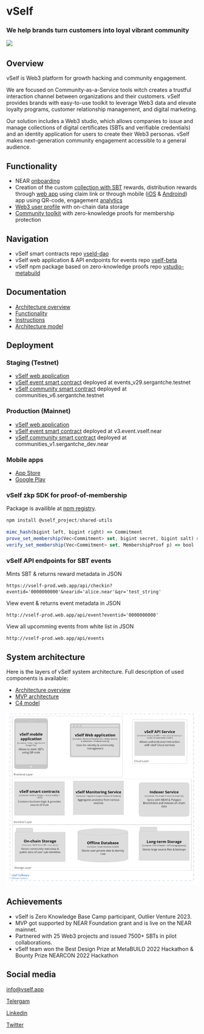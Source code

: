 # vSelf 
### We help brands turn customers into loyal vibrant community

![](https://testnet.vself.app/vself.jpg)

## Overview
vSelf is Web3 platform for growth hacking and community engagement.

We are focused on Community-as-a-Service tools witch creates a trustful interaction channel between organizations and their customers. vSelf provides brands with easy-to-use toolkit to leverage Web3 data and elevate loyalty programs, customer relationship management, and digital marketing. 

Our solution includes a Web3 studio, which allows companies to issue and manage collections of digital certificates (SBTs and verifiable credentials) and an identity application for users to create their Web3 personas. vSelf makes next-generation community engagement accessible to a general audience. 

## Functionality

- NEAR [onboarding](https://vself-prod.web.app/onboard)  
- Creation of the custom [collection with SBT](https://vself-prod.web.app/add) rewards, distribution rewards through [web app](https://vself-prod.web.app/dashboard) using claim link or through mobile ([iOS](https://apps.apple.com/us/app/vself/id1631569446) & [Androind](https://play.google.com/store/apps/details?id=com.VSelf.vselfapp&gl=US))
app using QR-code, engagement [analytics](https://vself-prod.web.app/dashboard)
- [Web3 user profile](https://vself-prod.web.app/vranda) with on-chain data storage
- [Community toolkit](https://vself-prod.web.app/vstudio) with zero-knowledge proofs for membership protection


## Navigation

- vSelf smart contracts repo [vseld-dao](https://github.com/vself-project/vself-dao)
- vSelf web application & API endpoints for events repo [vself-beta](https://github.com/vself-project/vself-beta)
- vSelf npm package based on zero-knowledge proofs repo [vstudio-metabuild](https://github.com/vself-project/vstudio-metabuild)

## Documentation
- [Architecture overview](https://vself-project.gitbook.io/vself-project-documentation/v/technical-overview/architecture)
- [Functionality](https://vself-project.gitbook.io/vself-project-documentation/)
- [Instructions](https://vself-project.gitbook.io/vself-project-documentation/v/instructions/)
- [Architecture model](https://github.com/vself-project/docs)

## Deployment 

### Staging (Testnet)

- [vSelf web application](https://testnet.vself.app)
- [vSelf event smart contract](https://explorer.testnet.near.org/accounts/events_v22.sergantche.testnet) deployed at events_v29.sergantche.testnet
- [vSelf community smart contract](https://explorer.testnet.near.org/accounts/communities_v6.sergantche.testnet) deployed at communities_v6.sergantche.testnet

### Production (Mainnet)

- [vSelf web application](https://vself.app)
- [vSelf event smart contract](https://explorer.near.org/accounts/v3.event.vself.near) deployed at v3.event.vself.near
- [vSelf community smart contract](https://explorer.near.org/accounts/communities_v1.sergantche_dev.near) deployed at communities_v1.sergantche_dev.near

### Mobile apps
- [App Store](https://apps.apple.com/us/app/vself/id1631569446)
- [Google Play](https://play.google.com/store/apps/details?id=com.VSelf.vselfapp&gl=US)

### vSelf zkp SDK for proof-of-membership
Package is availible at [npm registry](https://www.npmjs.com/package/@vself_project/shared-utils).

```js
npm install @vself_project/shared-utils
```

```js
mimc_hash(bigint left, bigint right) => Commitment
prove_set_membership(Vec<Commitment> set, bigint secret, bigint salt) => MembershipProof
verify_set_membership(Vec<Commitment> set, MembershipProof p) => bool
```
### vSelf API endpoints for SBT events

Mints SBT & returns reward metadata in JSON
```
https://vself-prod.web.app/api/checkin?eventid='0000000000'&nearid='alice.near'&qr='test_string'
```
View event & returns event metadata in JSON
```
http://vself-prod.web.app/api/event?eventid='0000000000'
```
View all upcomming events from white list in JSON
```
http://vself-prod.web.app/api/events
```

## System architecture
Here is the layers of vSelf system architecture.
Full description of used components is available:
- [Architecture overview](https://vself-project.gitbook.io/vself-project-documentation/v/technical-overview/architecture)
- [MVP architecture](https://vself-project.gitbook.io/vself-project-documentation/v/technical-overview/)
- [C4 model](https://github.com/vself-project/docs#vself-architecture-c4-model)

![](https://github.com/vself-project/docs/blob/main/architecture-short.png)


## Achievements 

- vSelf is Zero Knowledge Base Camp participant, Outlier Venture 2023. 
- MVP got supported by NEAR Foundation grant and is live on the NEAR mainnet.
- Partnered with 25 Web3 projects and issued 7500+ SBTs in pilot collaborations.
- vSelf team won the Best Design Prize at MetaBUILD 2022 Hackathon & Bounty Prize NEARCON 2022 Hackathon



## Social media

info@vself.app

[Telergam](https://t.me/vself_townhall)

[Linkedin](https://www.linkedin.com/company/vself/)

[Twitter](https://twitter.com/vself_meta)



